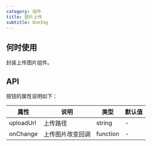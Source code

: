 ```yaml
---
category: 组件
title: 图片上传
subtitle: OneImg
---
```


## 何时使用

封装上传图片组件。

## API

按钮的属性说明如下：

属性 | 说明 | 类型 | 默认值
-----|-----|-----|------
uploadUrl | 上传路径 | string | -
onChange | 上传图片改变回调 | function | -

